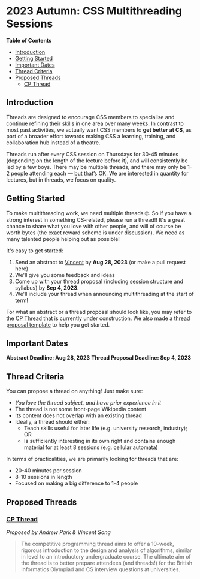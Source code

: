 # 2023 Autumn: CSS Multithreading Sessions

**Table of Contents**
* [Introduction](#introduction)
* [Getting Started](#getting-started)
* [Important Dates](#important-dates)
* [Thread Criteria](#thread-criteria)
* [Proposed Threads](#proposed-threads)
    * [CP Thread](#cp-thread)

## Introduction

Threads are designed to encourage CSS members to specialise and continue refining their skills in one area over many weeks. In contrast to most past activities, we actually want CSS members to **get better at CS**, as part of a broader effort towards making CSS a learning, training, and collaboration hub instead of a theatre. 

Threads run after every CSS session on Thursdays for 30-45 minutes (depending on the length of the lecture before it), and will consistently be led by a few boys. There may be multiple threads, and there may only be 1-2 people attending each — but that’s OK. We are interested in quantity for lectures, but in threads, we focus on quality.

## Getting Started

To make multithreading work, we need multiple threads 🙄. So if you have a strong interest in something CS-related, please run a thread!! It's a great chance to share what you love with other people, and will of course be worth bytes (the exact reward scheme is under discussion). We need as many talented people helping out as possible!

It's easy to get started:
1. Send an abstract to [Vincent](mailto:19songy@harrowschool.org.uk) by **Aug 28, 2023** (or make a pull request here)
2. We'll give you some feedback and ideas
3. Come up with your thread proposal (including session structure and syllabus) by **Sep 4, 2023**.
4. We'll include your thread when announcing multithreading at the start of term!

For what an abstract or a thread proposal should look like, you may refer to the [CP Thread](cp/README.md) that is currently under construction. We also made a [thread proposal template](thread-proposal-template.md) to help you get started.

## Important Dates

**Abstract Deadline: Aug 28, 2023**
**Thread Proposal Deadline: Sep 4, 2023**

## Thread Criteria

You can propose a thread on anything! Just make sure:

- *You love the thread subject, and have prior experience in it*
- The thread is not some front-page Wikipedia content
- Its content does not overlap with an existing thread
- Ideally, a thread should either:
    - Teach skills useful for later life (e.g. university research, industry); OR
    - Is sufficiently interesting in its own right and contains enough material for at least 8 sessions (e.g. cellular automata)

In terms of practicalities, we are primarily looking for threads that are:

- 20-40 minutes per session
- 8-10 sessions in length
- Focused on making a big difference to 1-4 people

## Proposed Threads

### [CP Thread](cp/README.md)
_Proposed by Andrew Park & Vincent Song_

> The competitive programming thread aims to offer a 10-week, rigorous introduction to the design and analysis of algorithms, similar in level to an introductory undergraduate course. The ultimate aim of the thread is to better prepare attendees (and threads!) for the British Informatics Olympiad and CS interview questions at universities.
